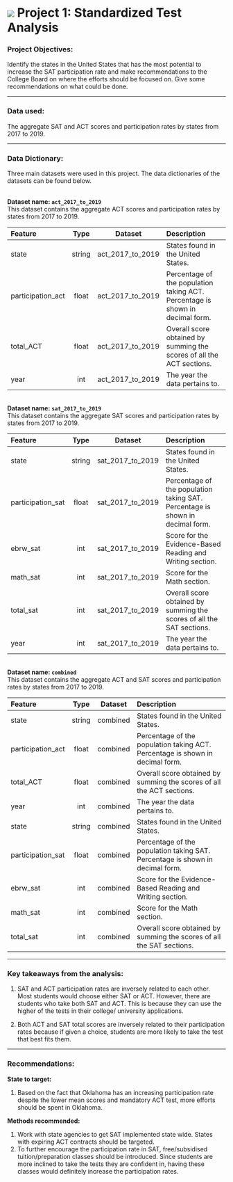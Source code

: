 # ![](https://ga-dash.s3.amazonaws.com/production/assets/logo-9f88ae6c9c3871690e33280fcf557f33.png) Project 1: Standardized Test Analysis

### Project Objectives:

Identify the states in the United States that has the most potential to increase the SAT participation rate and make recommendations to the College Board on where the efforts should be focused on. Give some recommendations on what could be done.

---

### Data used:

The aggregate SAT and ACT scores and participation rates by states from 2017 to 2019.

---

### Data Dictionary:

Three main datasets were used in this project. The data dictionaries of the datasets can be found below.

<br>**Dataset name: `act_2017_to_2019`**
<br>This dataset contains the aggregate ACT scores and participation rates by states from 2017 to 2019.

| Feature | Type | Dataset | Description |
|:--|:-:|:-:|:--|
|state|string|act_2017_to_2019|States found in the United States.|
|participation_act|float|act_2017_to_2019|Percentage of the population taking ACT. Percentage is shown in decimal form.|
|total_ACT|float|act_2017_to_2019|Overall score obtained by summing the scores of all the ACT sections.|
|year|int|act_2017_to_2019|The year the data pertains to.|

<br>**Dataset name: `sat_2017_to_2019`**
<br>This dataset contains the aggregate SAT scores and participation rates by states from 2017 to 2019.

| Feature | Type | Dataset | Description |
|:--|:-:|:-:|:--|
|state|string|sat_2017_to_2019|States found in the United States.|
|participation_sat|float|sat_2017_to_2019|Percentage of the population taking SAT. Percentage is shown in decimal form.|
|ebrw_sat|int|sat_2017_to_2019|Score for the Evidence-Based Reading and Writing section.|
|math_sat|int|sat_2017_to_2019|Score for the Math section.|
|total_sat|int|sat_2017_to_2019|Overall score obtained by summing the scores of all the SAT sections.|
|year|int|sat_2017_to_2019|The year the data pertains to.|

<br>**Dataset name: `combined`**
<br>This dataset contains the aggregate ACT and SAT scores and participation rates by states from 2017 to 2019.

| Feature | Type | Dataset | Description |
|:--|:-:|:-:|:--|
|state|string|combined|States found in the United States.|
|participation_act|float|combined|Percentage of the population taking ACT. Percentage is shown in decimal form.|
|total_ACT|float|combined|Overall score obtained by summing the scores of all the ACT sections.|
|year|int|combined|The year the data pertains to.|
|state|string|combined|States found in the United States.|
|participation_sat|float|combined|Percentage of the population taking SAT. Percentage is shown in decimal form.|
|ebrw_sat|int|combined|Score for the Evidence-Based Reading and Writing section.|
|math_sat|int|combined|Score for the Math section.|
|total_sat|int|combined|Overall score obtained by summing the scores of all the SAT sections.|

---

### Key takeaways from the analysis:
1. SAT and ACT participation rates are inversely related to each other. Most students would choose either SAT or ACT. However, there are students who take both SAT and ACT. This is because they can use the higher of the tests in their college/ university applications.

2. Both ACT and SAT total scores are inversely related to their participation rates because if given a choice, students are more likely to take the test that best fits them.

---

### Recommendations:
**State to target:**
1. Based on the fact that Oklahoma has an increasing participation rate despite the lower mean scores and mandatory ACT test, more efforts should be spent in Oklahoma.

**Methods recommended:**

1. Work with state agencies to get SAT implemented state wide. States with expiring ACT contracts should be targeted.
2. To further encourage the participation rate in SAT, free/subsidised tuition/preparation classes should be introduced. Since students are more inclined to take the tests they are confident in, having these classes would definitely increase the participation rates.
